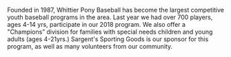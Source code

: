 Founded in 1987, Whittier Pony Baseball has become the largest competitive youth baseball programs in the area.  Last year we had over 700 players, ages 4-14 yrs, participate in our 2018 program.  We also offer a "Champions” division for families with special needs children and young adults (ages 4-21yrs.) Sargent's Sporting Goods is our sponsor for this program, as well as many volunteers from our community.
